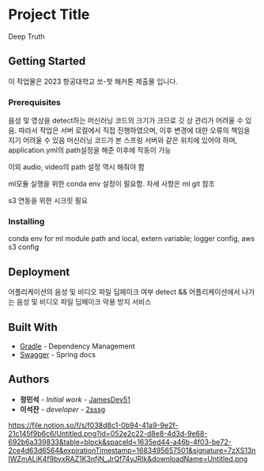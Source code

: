 # Project Title

Deep Truth

## Getting Started

이 작업물은 2023 항공대학교 쏘-핫 해커톤 제출물 입니다. 

### Prerequisites

음성 및 영상을 detect하는 머신러닝 코드의 크기가 크므로 깃 상 관리가 어려울 수 있음.
따라서 작업은 서버 로컬에서 직접 진행하였으며, 이후 변경에 대한 오류의 책임을 지기 어려울 수 있음
머신러닝 코드가 본 스프링 서버와 같은 위치에 있어야 하며, 
application.yml의 path설정을 해준 이후에 작동이 가능

이외 audio, video의 path 설정 역시 해줘야 함

ml모듈 실행을 위한 conda env 설정이 필요함. 자세 사항은 ml git 참조

s3 연동을 위한 시크릿 필요

### Installing
conda env for ml module
path and local, extern variable;
logger config, aws s3 config

## Deployment

어플리케이션의 음성 및 비디오 파일 딥페이크 여부 detect 
&&
어플리케이션에서 나가는 음성 및 비디오 파일 딥페이크 악용 방지 서비스

## Built With


* [Gradle](https://gradle.org/) - Dependency Management
* [Swagger](https://swagger.io/) - Spring docs


## Authors

* **정민석** - *Initial work* - [JamesDev51](https://github.com/JamesDev51)
* **이석잔** - *developer* - [2sssg](https://github.com/2sssg)


https://file.notion.so/f/s/f038d8c1-0b94-41a9-9e2f-21c145f9b6c6/Untitled.png?id=052e2c22-d8e8-4d3d-9e68-692b6a339833&table=block&spaceId=1635ed44-a46b-4f03-be72-2ce4d63d6564&expirationTimestamp=1683495657501&signature=7zXS13nIWZmALjK4f9byxRAZ1K3nfjN_JrQf74yJRIk&downloadName=Untitled.png

